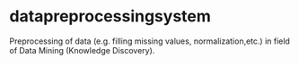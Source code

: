 # datapreprocessingsystem
Preprocessing of data (e.g. filling missing values, normalization,etc.) in field of Data Mining (Knowledge Discovery).

